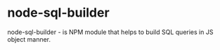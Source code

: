 # node-sql-builder
node-sql-builder - is NPM module that helps to build SQL queries in JS object manner.
